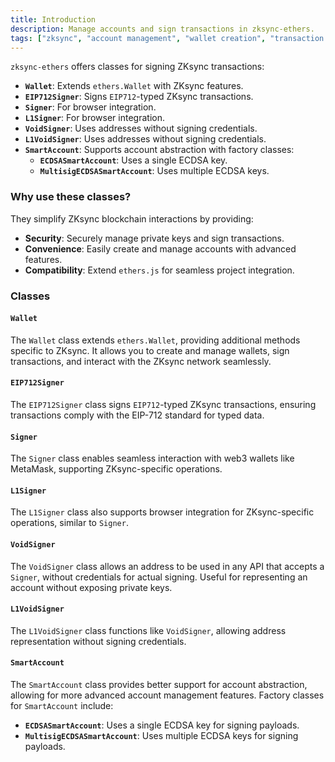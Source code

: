 ```yaml
---
title: Introduction
description: Manage accounts and sign transactions in zksync-ethers.
tags: ["zksync", "account management", "wallet creation", "transaction signing", "cryptocurrency", "ethereum"]
---
```


`zksync-ethers` offers classes for signing ZKsync transactions:

- **`Wallet`**: Extends `ethers.Wallet` with ZKsync features.
- **`EIP712Signer`**: Signs `EIP712`-typed ZKsync transactions.
- **`Signer`**: For browser integration.
- **`L1Signer`**: For browser integration.
- **`VoidSigner`**: Uses addresses without signing credentials.
- **`L1VoidSigner`**: Uses addresses without signing credentials.
- **`SmartAccount`**: Supports account abstraction with factory classes:
  - **`ECDSASmartAccount`**: Uses a single ECDSA key.
  - **`MultisigECDSASmartAccount`**: Uses multiple ECDSA keys.

### Why use these classes?

They simplify ZKsync blockchain interactions by providing:

- **Security**: Securely manage private keys and sign transactions.
- **Convenience**: Easily create and manage accounts with advanced features.
- **Compatibility**: Extend `ethers.js` for seamless project integration.

### Classes

#### `Wallet`

The `Wallet` class extends `ethers.Wallet`, providing additional methods specific to ZKsync. It allows you to create
and manage wallets, sign transactions, and interact with the ZKsync network seamlessly.

#### `EIP712Signer`

The `EIP712Signer` class signs `EIP712`-typed ZKsync transactions, ensuring transactions comply with the EIP-712
standard for typed data.

#### `Signer`

The `Signer` class enables seamless interaction with web3 wallets like MetaMask, supporting ZKsync-specific operations.

#### `L1Signer`

The `L1Signer` class also supports browser integration for ZKsync-specific operations, similar to `Signer`.

#### `VoidSigner`

The `VoidSigner` class allows an address to be used in any API that accepts a `Signer`, without credentials for actual
signing. Useful for representing an account without exposing private keys.

#### `L1VoidSigner`

The `L1VoidSigner` class functions like `VoidSigner`, allowing address representation without signing credentials.

#### `SmartAccount`

The `SmartAccount` class provides better support for account abstraction, allowing for more advanced account
management features. Factory classes for `SmartAccount` include:

- **`ECDSASmartAccount`**: Uses a single ECDSA key for signing payloads.
- **`MultisigECDSASmartAccount`**: Uses multiple ECDSA keys for signing payloads.
